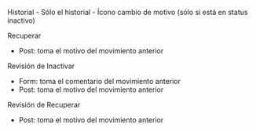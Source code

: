 Historial
    - Sólo el historial
    - Ícono cambio de motivo (sólo si está en status inactivo)

Recuperar
- Post: toma el motivo del movimiento anterior

Revisión de Inactivar
- Form: toma el comentario del movimiento anterior
- Post: toma el motivo del movimiento anterior

Revisión de Recuperar
- Post: toma el motivo del movimiento anterior
